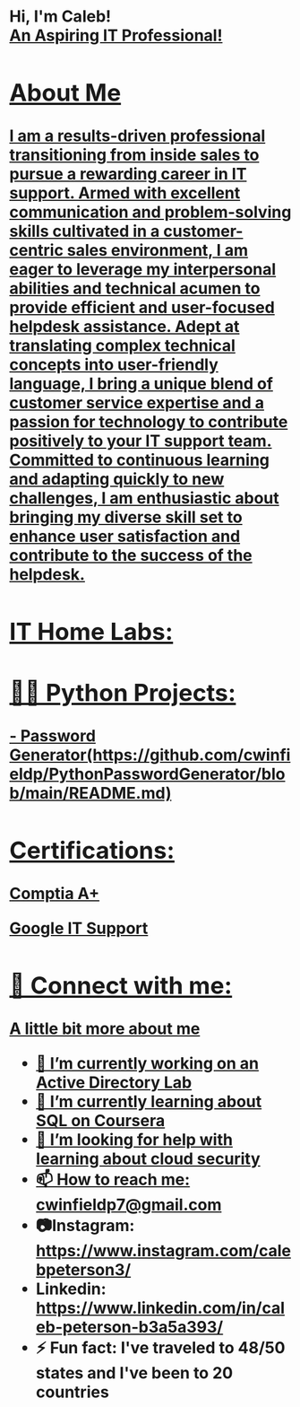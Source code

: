 <h1>Hi, I'm Caleb! <br/><a href="[https://github.com/cwinfieldp]"> An Aspiring IT Professional!

<h2> About Me </h2>
I am a results-driven professional transitioning from inside sales to pursue a rewarding career in IT support. Armed with excellent communication and problem-solving skills cultivated in a customer-centric sales environment, I am eager to leverage my interpersonal abilities and technical acumen to provide efficient and user-focused helpdesk assistance. Adept at translating complex technical concepts into user-friendly language, I bring a unique blend of customer service expertise and a passion for technology to contribute positively to your IT support team. Committed to continuous learning and adapting quickly to new challenges, I am enthusiastic about bringing my diverse skill set to enhance user satisfaction and contribute to the success of the helpdesk.


<h2> IT Home Labs:</h2>

<h2>👨‍💻 Python Projects:</h2>
- Password Generator(https://github.com/cwinfieldp/PythonPasswordGenerator/blob/main/README.md)
<h2> Certifications:</h2>
<b> Comptia A+ </b>

<b> Google IT Support </b> 
<h2> 🤳 Connect with me:</h2>



A little bit more about me
- 🔭 I’m currently working on an Active Directory Lab
- 🌱 I’m currently learning about SQL on Coursera
- 🤔 I’m looking for help with learning about cloud security
- 📫 How to reach me: cwinfieldp7@gmail.com
- 📷Instagram: https://www.instagram.com/calebpeterson3/
- Linkedin: https://www.linkedin.com/in/caleb-peterson-b3a5a393/
- ⚡ Fun fact: I've traveled to 48/50 states and I've been to 20 countries
